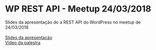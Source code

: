 # WP REST API - Meetup 24/03/2018
Slides da apresentação do a REST API do WordPress no meetup de 24/03/2018
<br>
<br>
<a href="https://goo.gl/nYEj5W" target="_blank">Slides da apresentação</a>
<br>
<a href="https://goo.gl/N7ahzd" target="_blank">Vídeo da palestra</a>
